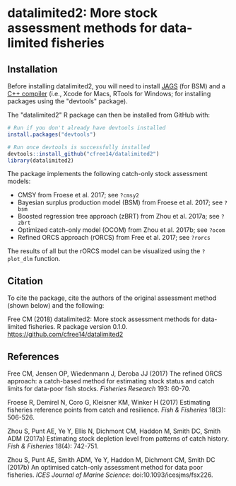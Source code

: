 datalimited2: More stock assessment methods for data-limited fisheries
======================================================================

Installation
------------

Before installing datalimited2, you will need to install [JAGS](http://mcmc-jags.sourceforge.net) (for BSM) and a [C++ compiler](https://support.rstudio.com/hc/en-us/articles/200486498-Package-Development-Prerequisites) (i.e., Xcode for Macs, RTools for Windows; for installing packages using the "devtools" package).

The "datalimited2" R package can then be installed from GitHub with:

``` r
# Run if you don't already have devtools installed
install.packages("devtools")

# Run once devtools is successfully installed
devtools::install_github("cfree14/datalimited2")
library(datalimited2)
```

The package implements the following catch-only stock assessment models:

- CMSY from Froese et al. 2017; see `?cmsy2`
- Bayesian surplus production model (BSM) from Froese et al. 2017; see `?bsm`
- Boosted regression tree approach (zBRT) from Zhou et al. 2017a; see `?zbrt`
- Optimized catch-only model (OCOM) from Zhou et al. 2017b; see `?ocom`
- Refined ORCS approach (rORCS) from Free et al. 2017; see `?rorcs`

The results of all but the rORCS model can be visualized using the `?plot_dlm` function.

Citation
--------

To cite the package, cite the authors of the original assessment method (shown below)
and the following:

Free CM (2018) datalimited2: More stock assessment methods for data-limited fisheries.
R package version 0.1.0. https://github.com/cfree14/datalimited2


References
----------

Free CM, Jensen OP, Wiedenmann J, Deroba JJ (2017) The refined ORCS approach: a catch-based method for estimating stock status and catch limits for data-poor fish stocks. *Fisheries Research* 193: 60-70.

Froese R, Demirel N, Coro G, Kleisner KM, Winker H (2017) Estimating fisheries reference points from catch and resilience. *Fish & Fisheries* 18(3): 506-526. 

Zhou S, Punt AE, Ye Y, Ellis N, Dichmont CM, Haddon M, Smith DC, Smith ADM (2017a) Estimating stock depletion level from patterns of catch history. *Fish & Fisheries* 18(4): 742-751.

Zhou S, Punt AE, Smith ADM, Ye Y, Haddon M, Dichmont CM, Smith DC
(2017b) An optimised catch-only assessment method for data poor fisheries.
*ICES Journal of Marine Science*: doi:10.1093/icesjms/fsx226.







